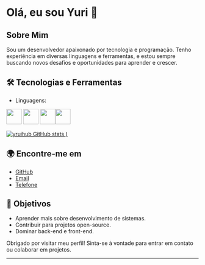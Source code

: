 # Olá, eu sou Yuri 👋

## Sobre Mim

Sou um desenvolvedor apaixonado por tecnologia e programação. Tenho experiência em diversas linguagens e ferramentas, e estou sempre buscando novos desafios e oportunidades para aprender e crescer.

## 🛠️ Tecnologias e Ferramentas

- Linguagens:
  <div align="center"> 
<img src="https://cdn.jsdelivr.net/gh/devicons/devicon@latest/icons/python/python-original-wordmark.svg" width="40" height="40" /> <img src="https://cdn.jsdelivr.net/gh/devicons/devicon@latest/icons/csharp/csharp-original.svg" width="40" height="40" /> <img src="https://cdn.jsdelivr.net/gh/devicons/devicon@latest/icons/arduino/arduino-plain-wordmark.svg" width="40" height="40" /><img src="https://cdn.jsdelivr.net/gh/devicons/devicon@latest/icons/cplusplus/cplusplus-plain.svg" width="40" height="40"/>
          
          

[![yruihub GitHub stats](https://github-readme-stats.vercel.app/api?username=yruihub&show_icons=true&theme=radical)
)](https://github.com/yruihub/github-readme-stats)

## 🌍 Encontre-me em

- [GitHub](https://github.com/yruihub)
- [Email](yuril3300gmail.com)
- [Telefone](41-991167100)

## 🎯 Objetivos

- Aprender mais sobre desenvolvimento de sistemas.
- Contribuir para projetos open-source.
- Dominar back-end e front-end.

Obrigado por visitar meu perfil! Sinta-se à vontade para entrar em contato ou colaborar em projetos.

---

